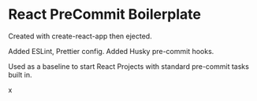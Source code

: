 # React PreCommit Boilerplate

Created with create-react-app then ejected.

Added ESLint, Prettier config.
Added Husky pre-commit hooks.

Used as a baseline to start React Projects with standard pre-commit tasks built in.

x
